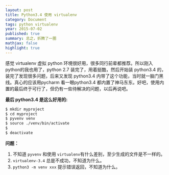 ```yaml
---
layout: post
title: Python3.4 使用 virtualenv
category: Document
tags: python virtualenv
year: 2015-07-02
published: true
summary: 总之，折腾了一圈
mathjax: false
highlight: true
---
```


感觉 virtualenv 虚拟 python 环境很好用，很多同行前辈都推荐。所以刚入python的我也用了，python 2.7 装完了，用着挺酷，然后开始装 python3.4 的，装完了发现很多问题，后来又发现 python3.4 内带了这个功能，当时就一脑门黑线。真心的应该用pycharm 看一眼python3.4 都内置了神马东东。好吧，使用内置的最后终于可行了，但仍有一些待解决的问题，以后再说吧。


__最后 python3.4 是这么好用的:__

```bash
$ mkdir myproject
$ cd myproject
$ pyvenv venv
$ source ./venv/bin/activate
$ 
$ deactivate
```

__问题：__

1. 不知道 `pyvenv` 和使用 `virtualenv`有什么差别，至少生成的文件是不一样的。
2. `virtualenv-3.4` 总是不成功，不知道为什么。
3. `python3 -m venv xxx` 提示错误返回，不知道为什么。
